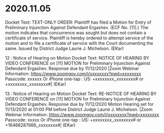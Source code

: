 # 2020.11.05

Docket Text: TEXT-ONLY ORDER: Plaintiff has filed a Motion for Entry of Preliminary Injunction Against Defendant Ergashev. (ECF No. [11].) The motion indicates that concurrence was sought but does not contain a certificate of service. Plaintiff is hereby ordered to attempt service of the motion and to file a certificate of service with the Court documenting the same. Issued by District Judge Laurie J. Michelson. (EKar) 

12 : Notice of Hearing on Motion
Docket Text: NOTICE OF HEARING BY VIDEO CONFERENCE on [11] MOTION for Preliminary Injunction Against Defendant Ergashev. Response due by 11/12/2020 |Zoom Webinar Information: https://www.zoomgov.com/j/xxxxxxxx?pwd=xxxxxxxx Passcode: xxxxxx Or iPhone one-tap : US: +xxxxxxxx,,xxxxxxxx# or +xxxxxxxx,,xxxxxxxx#| (EKar) 

13 : Notice of Hearing on Motion
Docket Text: RE-NOTICE OF HEARING BY VIDEO CONFERENCE on [11] MOTION for Preliminary Injunction Against Defendant Ergashev. Response due by 11/12/2020 Motion Hearing set for 11/13/2020 at 01:00 PM before District Judge Laurie J. Michelson. |Zoom Webinar Information: https://www.zoomgov.com/j/xxxxxxxx?pwd=xxxxxxxx Passcode: xxxxx Or iPhone one-tap : US: +xxxxxxxx,,xxxxxxxx# or +16468287666,,xxxxxxxx#| (EKar) 
